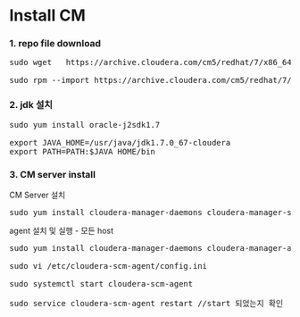 # Install CM

### 1. repo file download
<pre>
sudo wget	https://archive.cloudera.com/cm5/redhat/7/x86_64/cm/cloudera-manager.repo -P /etc/yum.repos.d/

sudo rpm --import https://archive.cloudera.com/cm5/redhat/7/x86_64/cm/RPM-GPG-KEY-cloudera
</pre>

### 2. jdk 설치
<pre>
sudo yum install oracle-j2sdk1.7

export JAVA_HOME=/usr/java/jdk1.7.0_67-cloudera
export PATH=PATH:$JAVA_HOME/bin
</pre>

### 3. CM server install
CM Server 설치
<pre>
sudo yum install cloudera-manager-daemons cloudera-manager-server
</pre>

agent 설치 및 실행 - 모든 host
<pre>
sudo yum install cloudera-manager-daemons cloudera-manager-agent

sudo vi /etc/cloudera-scm-agent/config.ini

sudo systemctl start cloudera-scm-agent

sudo service cloudera-scm-agent restart //start 되었는지 확인
</pre>

